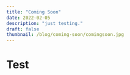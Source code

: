 ```yaml
---
title: "Coming Soon"
date: 2022-02-05
description: "just testing."
draft: false
thumbnail: /blog/coming-soon/comingsoon.jpg
---
```


# Test
